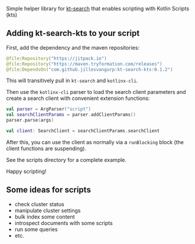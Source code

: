 Simple helper library for [kt-search](https://github.com/jillesvangurp/kt-search) that enables 
scripting with Kotlin Scripts (kts)

## Adding kt-search-kts to your script

First, add the dependency and the maven repositories:

```kotlin
@file:Repository("https://jitpack.io")
@file:Repository("https://maven.tryformation.com/releases")
@file:DependsOn("com.github.jillesvangurp:kt-search-kts:0.1.2")
```

This will transitively pull in `kt-search` and `kotlinx-cli`.

Then use the `kotlinx-cli` parser to load the search client parameters and create a 
search client with convenient extension functions:

```kotlin
val parser = ArgParser("script")
val searchClientParams = parser.addClientParams()
parser.parse(args)

val client: SearchClient = searchClientParams.searchClient
```

After this, you can use the client as normally via a `runBlocking` block (the client functions are suspending).

See the scripts directory for a complete example.

Happy scripting!

## Some ideas for scripts

- check cluster status
- manipulate cluster settings
- bulk index some content
- introspect documents with some scripts
- run some queries
- etc. 